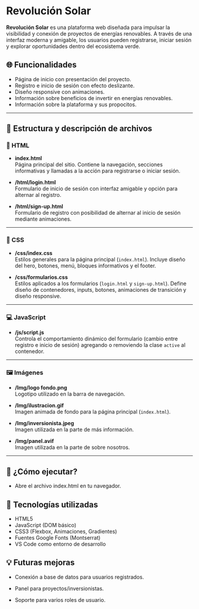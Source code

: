 # Revolución Solar

**Revolución Solar** es una plataforma web diseñada para impulsar la visibilidad y conexión de proyectos de energías renovables. A través de una interfaz moderna y amigable, los usuarios pueden registrarse, iniciar sesión y explorar oportunidades dentro del ecosistema verde.

## 🌐 Funcionalidades

- Página de inicio con presentación del proyecto.
- Registro e inicio de sesión con efecto deslizante.
- Diseño responsive con animaciones.
- Información sobre beneficios de invertir en energías renovables.
- Información sobre la plataforma y sus propocitos.

---

## 📁 Estructura y descripción de archivos

### 📄 HTML

- **index.html**  
  Página principal del sitio. Contiene la navegación, secciones informativas y llamadas a la acción para registrarse o iniciar sesión.

- **/html/login.html**  
  Formulario de inicio de sesión con interfaz amigable y opción para alternar al registro.

- **/html/sign-up.html**  
  Formulario de registro con posibilidad de alternar al inicio de sesión mediante animaciones.

---

### 🎨 CSS

- **/css/index.css**  
  Estilos generales para la página principal (`index.html`). Incluye diseño del hero, botones, menú, bloques informativos y el footer.

- **/css/formularios.css**  
  Estilos aplicados a los formularios (`login.html` y `sign-up.html`). Define diseño de contenedores, inputs, botones, animaciones de transición y diseño responsive.

---

### 💻 JavaScript

- **/js/script.js**  
  Controla el comportamiento dinámico del formulario (cambio entre registro e inicio de sesión) agregando o removiendo la clase `active` al contenedor.

---

### 🖼️ Imágenes

- **/Img/logo fondo.png**  
  Logotipo utilizado en la barra de navegación.

- **/Img/ilustracion.gif**  
  Imagen animada de fondo para la página principal (`index.html`).

- **/Img/inversionista.jpeg**  
  Imagen utilizada en la parte de más información.

- **/Img/panel.avif**  
   Imagen utilizada en la parte de sobre nosotros.

---

## 🚀 ¿Cómo ejecutar?

- Abre el archivo index.html en tu navegador.

## 🧠 Tecnologías utilizadas
- HTML5
- JavaScript (DOM básico)
- CSS3 (Flexbox, Animaciones, Gradientes)
- Fuentes Google Fonts (Montserrat)
- VS Code como entorno de desarrollo

## 💡 Futuras mejoras

- Conexión a base de datos para usuarios registrados.

- Panel para proyectos/inversionistas.

- Soporte para varios roles de usuario.
